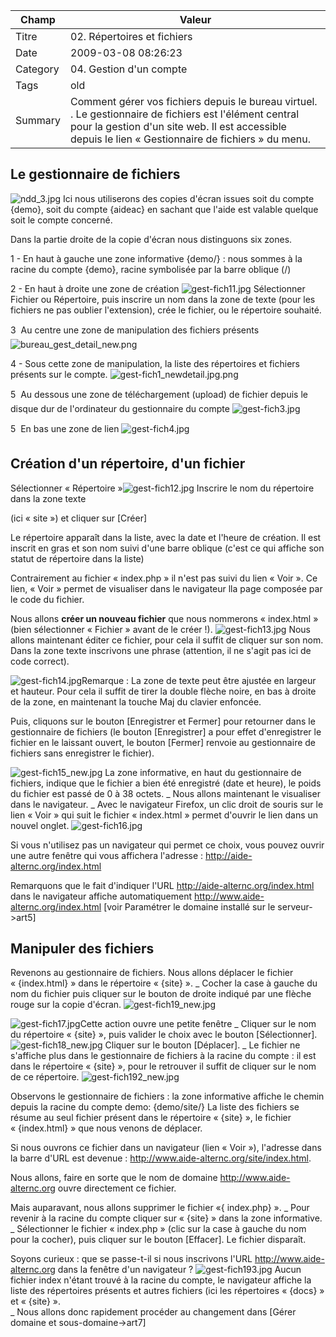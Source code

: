  Champ | Valeur
 ------- | ------------------------------ 
 Titre | 02. Répertoires et fichiers 
Date | 2009-03-08 08:26:23
Category | 04. Gestion d'un compte
Tags | old
Summary | Comment gérer vos fichiers depuis le bureau virtuel. . Le gestionnaire de fichiers est l'élément central pour la gestion d'un site web. Il est accessible depuis le lien « Gestionnaire de fichiers » du menu.

## Le gestionnaire de fichiers

<img src="/img/ndd_3.jpg" title="to complete" alt="ndd_3.jpg" />
Ici nous utiliserons des copies d'écran issues soit du compte {demo}, soit du compte {aideac} en sachant que l'aide est valable quelque soit le compte concerné.

Dans la partie droite de la copie d'écran nous distinguons six zones.

1 - En haut à gauche une zone informative {demo/} : nous sommes à la racine du compte {demo}, racine symbolisée par la barre oblique (/)

2 - En haut à droite une zone de création 
<img src="/img/gest-fich11.jpg" title="to complete" alt="gest-fich11.jpg" />
Sélectionner Fichier ou Répertoire, puis inscrire un nom dans la zone de texte (pour les fichiers ne pas oublier l'extension), crée le fichier, ou le répertoire souhaité.


3  Au centre une zone de manipulation des fichiers présents
<img src="/img/bureau_gest_detail_new.png" title="to complete" alt="bureau_gest_detail_new.png" />

4 - Sous cette zone de manipulation, la liste des répertoires et fichiers présents sur le compte.
<img src="/img/gest-fich1_newdetail.jpg.png" title="to complete" alt="gest-fich1_newdetail.jpg.png" />

5  Au dessous une zone de téléchargement (upload) de fichier depuis le disque dur de l'ordinateur du gestionnaire du compte
<img src="/img/gest-fich3.jpg" title="to complete" alt="gest-fich3.jpg" />

5  En bas une zone de lien
<img src="/img/gest-fich4.jpg" title="to complete" alt="gest-fich4.jpg" />

## Création d'un répertoire, d'un fichier

Sélectionner « Répertoire »<img src="/img/gest-fich12.jpg" title="to complete" alt="gest-fich12.jpg" />
Inscrire le nom du répertoire dans la zone texte

(ici « site ») et cliquer sur [Créer]

Le répertoire apparaît dans la liste, avec la date et l'heure de création.
Il est inscrit en gras et son nom suivi d'une barre oblique (c'est ce qui affiche son statut de répertoire dans la liste)

Contrairement au fichier « index.php » il n'est pas suivi du lien « Voir ». Ce lien, « Voir » permet de visualiser dans le navigateur lla page composée par le code du fichier.

Nous allons **créer un nouveau fichier** que nous nommerons « index.html » (bien sélectionner « Fichier » avant de le créer !).
<img src="/img/gest-fich13.jpg" title="to complete" alt="gest-fich13.jpg" />
Nous allons maintenant éditer ce fichier, pour cela il suffit de cliquer sur son nom. Dans la zone texte inscrivons une phrase (attention, il ne s'agit pas ici de code correct).

<img src="/img/gest-fich14.jpg" title="to complete" alt="gest-fich14.jpg" />Remarque :  La zone de texte peut être ajustée en largeur et hauteur. Pour cela il suffit de tirer la double flèche noire, en bas à droite de la zone, en maintenant la touche Maj du clavier enfoncée.

Puis, cliquons sur le bouton [Enregistrer et Fermer] pour retourner dans le gestionnaire de fichiers (le bouton [Enregistrer] a pour effet d'enregistrer le fichier en le laissant ouvert, le bouton [Fermer] renvoie au gestionnaire de fichiers sans enregistrer le fichier).

<img src="/img/gest-fich15_new.jpg" title="to complete" alt="gest-fich15_new.jpg" />
La zone informative, en haut du gestionnaire de fichiers, indique que le fichier a bien été enregistré (date et heure), le poids du fichier est passé de 0 à 38 octets.
_ Nous allons maintenant le visualiser dans le navigateur.
_ Avec le navigateur Firefox, un clic droit de souris sur le lien « Voir » qui suit le fichier « index.html » permet d'ouvrir le lien dans un nouvel onglet.
<img src="/img/gest-fich16.jpg" title="to complete" alt="gest-fich16.jpg" />

Si vous n'utilisez pas un navigateur qui permet ce choix, vous pouvez ouvrir une autre fenêtre qui vous affichera l'adresse : http://aide-alternc.org/index.html

Remarquons que le fait d'indiquer l'URL http://aide-alternc.org/index.html dans le navigateur affiche automatiquement  http://www.aide-alternc.org/index.html [voir Paramétrer le domaine installé sur le serveur->art5]    

## Manipuler des fichiers

Revenons au gestionnaire de fichiers.
Nous allons déplacer le fichier « {index.html} » dans le répertoire « {site} ».
_ Cocher la case à gauche du nom du fichier puis cliquer sur le bouton de droite indiqué par une flèche rouge sur la copie d'écran.
<img src="/img/gest-fich19_new.jpg" title="to complete" alt="gest-fich19_new.jpg" />

<img src="/img/gest-fich17.jpg" title="to complete" alt="gest-fich17.jpg" />Cette action ouvre une petite fenêtre 
_ Cliquer sur le nom du répertoire « {site} »,  puis valider le choix avec le bouton [Sélectionner].
<img src="/img/gest-fich18_new.jpg" title="to complete" alt="gest-fich18_new.jpg" />
Cliquer sur le bouton [Déplacer].
_ Le fichier ne s'affiche plus dans le gestionnaire de fichiers à la racine du compte : il est dans le répertoire « {site} », pour le retrouver il suffit de cliquer sur le nom de ce répertoire.
<img src="/img/gest-fich192_new.jpg" title="to complete" alt="gest-fich192_new.jpg" />

Observons le gestionnaire de fichiers : la zone informative affiche le chemin depuis la racine du compte demo: {demo/site/}
La liste des fichiers se résume au seul fichier présent dans le répertoire « {site} », le fichier « {index.html} » que nous venons de déplacer.

Si nous ouvrons ce fichier dans un navigateur (lien « Voir »), l'adresse dans la barre d'URL est devenue : http://www.aide-alternc.org/site/index.html.

Nous allons, faire en sorte que le nom de domaine  http://www.aide-alternc.org ouvre directement ce fichier. 

Mais auparavant, nous allons supprimer le fichier «{ index.php} ».
_ Pour revenir à la racine du compte cliquer sur « {site} » dans la zone informative.
_ Sélectionner le fichier « index.php » (clic sur la case à gauche du nom pour la cocher), puis cliquer sur le bouton [Effacer]. Le fichier disparaît.

Soyons curieux : que se passe-t-il si nous inscrivons l'URL  http://www.aide-alternc.org dans la fenêtre d'un navigateur ?
<img src="/img/gest-fich193.jpg" title="to complete" alt="gest-fich193.jpg" />
Aucun fichier index n'étant trouvé à la racine du compte, le navigateur affiche la liste des répertoires présents et autres fichiers  (ici les répertoires « {docs} » et « {site} ».  
_ Nous allons donc rapidement procéder au changement dans [Gérer domaine et sous-domaine->art7]

